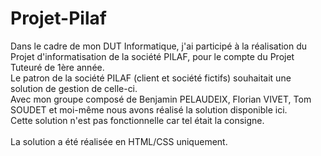 # Projet-Pilaf
Dans le cadre de mon DUT Informatique, j'ai participé à la réalisation du Projet d'informatisation de la société PILAF, pour le compte du Projet Tuteuré de 1ère année. <br>
Le patron de la société PILAF (client et société fictifs) souhaitait une solution de gestion de celle-ci. </br>
Avec mon groupe composé de Benjamin PELAUDEIX, Florian VIVET, Tom SOUDET et moi-même nous avons réalisé la solution disponible ici. <br>
Cette solution n'est pas fonctionnelle car tel était la consigne. </br></br>
La solution a été réalisée en HTML/CSS uniquement.
